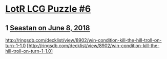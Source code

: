 # [LotR LCG Puzzle #6](https://community.fantasyflightgames.com/topic/277431-lotr-lcg-puzzle-6/)

## 1 [Seastan on June 8, 2018](https://community.fantasyflightgames.com/topic/277431-lotr-lcg-puzzle-6/?do=findComment&comment=3365817)

http://ringsdb.com/decklist/view/8902/win-condition-kill-the-hill-troll-on-turn-1-1.0 [http://ringsdb.com/decklist/view/8902/win-condition-kill-the-hill-troll-on-turn-1-1.0]

